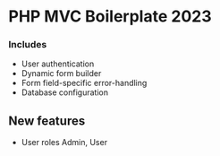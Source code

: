 # PHP MVC Boilerplate 2023

### Includes

- User authentication
- Dynamic form builder
- Form field-specific error-handling
- Database configuration

## New features

- User roles Admin, User
